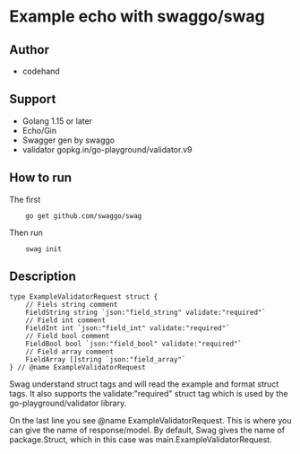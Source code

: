 # Example echo with swaggo/swag

## Author

- codehand

## Support

- Golang 1.15 or later 
- Echo/Gin
- Swagger gen by swaggo
- validator gopkg.in/go-playground/validator.v9

## How to run
The first
```
    go get github.com/swaggo/swag
```

Then run
```
    swag init
```

## Description

```
type ExampleValidatorRequest struct {
	// Fiels string comment
	FieldString string `json:"field_string" validate:"required"`
	// Field int comment
	FieldInt int `json:"field_int" validate:"required"`
	// Field bool comment
	FieldBool bool `json:"field_bool" validate:"required"`
	// Field array comment
	FieldArray []string `json:"field_array"`
} // @name ExampleValidatorRequest

```

Swag understand struct tags and will read the example and format struct tags. It also supports the validate:"required" struct tag which is used by the go-playground/validator library.

On the last line you see @name ExampleValidatorRequest. This is where you can give the name of response/model. By default, Swag gives the name of package.Struct, which in this case was main.ExampleValidatorRequest.